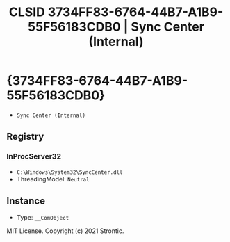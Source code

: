 ﻿---
title: "CLSID 3734FF83-6764-44B7-A1B9-55F56183CDB0 | Sync Center (Internal)"
excerpt: What is COM-Object CLSID 3734FF83-6764-44B7-A1B9-55F56183CDB0?
---

# {3734FF83-6764-44B7-A1B9-55F56183CDB0}

* `Sync Center (Internal)`

## Registry


### InProcServer32

* `C:\Windows\System32\SyncCenter.dll`
* ThreadingModel: `Neutral`

## Instance

* Type: `__ComObject`

MIT License. Copyright (c) 2021 Strontic.


